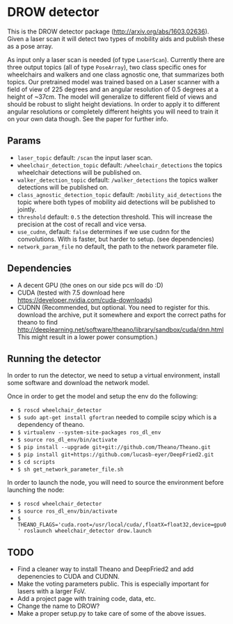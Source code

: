 # DROW detector

This is the DROW detector package (http://arxiv.org/abs/1603.02636). Given a laser scan it will detect two types of mobility aids and publish these as a pose array.

As input only a laser scan is needed (of type `LaserScan`). Currently there are three output topics (all of type `PoseArray`), two class specific ones for wheelchairs and walkers and one class agnostic one, that summarizes both topics. Our pretrained model was trained based on a Laser scanner with a field of view of 225 degrees and an angular resolution of 0.5 degrees at a height of ~37cm. The model will generalize to different field of views and should be robust to slight height deviations. In order to apply it to different angular resolutions or completely different heights you will need to train it on your own data though. See the paper for further info.



## Params
* `laser_topic` default: `/scan` the input laser scan.
* `wheelchair_detection_topic` default: `/wheelchair_detections` the topics wheelchair detections will be published on.
* `walker_detection_topic` default: `/walker_detections` the topics walker detections will be published on.
* `class_agnostic_detection_topic` default: `/mobility_aid_detections` the topic where both types of mobility aid detections will be published to jointly.
* `threshold` default: `0.5` the detection threshold. This will increase the precision at the cost of recall and vice versa.
* `use_cudnn`, default: `false` determines if we use cudnn for the convolutions. With is faster, but harder to setup. (see dependencies)
* `network_param_file` no default, the path to the network parameter file.

## Dependencies
* A decent GPU (the ones on our side pcs will do :D)
* CUDA (tested with 7.5 download here https://developer.nvidia.com/cuda-downloads)
* CUDNN (Recommended, but optional. You need to register for this. download the archive, put it somewhere and export the correct paths for theano to find http://deeplearning.net/software/theano/library/sandbox/cuda/dnn.html This might result in a lower power consumption.)


## Running the detector
In order to run the detector, we need to setup a virtual environment, install some software and download the network model.

Once in order to get the model and setup the env do the following:
* `$ roscd wheelchair_detector`
* `$ sudo apt-get install gfortran` needed to compile scipy which is a dependency of theano.
* `$ virtualenv --system-site-packages ros_dl_env`
* `$ source ros_dl_env/bin/activate`
* `$ pip install --upgrade git+git://github.com/Theano/Theano.git`
* `$ pip install git+https://github.com/lucasb-eyer/DeepFried2.git`
* `$ cd scripts`
* `$ sh get_network_parameter_file.sh`


In order to launch the node, you will need to source the environment before launching the node:
* `$ roscd wheelchair_detector`
* `$ source ros_dl_env/bin/activate`
* `$ THEANO_FLAGS='cuda.root=/usr/local/cuda/,floatX=float32,device=gpu0' roslaunch wheelchair_detector drow.launch`

## TODO
* Find a cleaner way to install Theano and DeepFried2 and add depenencies to CUDA and CUDNN.
* Make the voting parameters public. This is especially important for lasers with a larger FoV.
* Add a project page with training code, data, etc.
* Change the name to DROW?
* Make a proper setup.py to take care of some of the above issues.